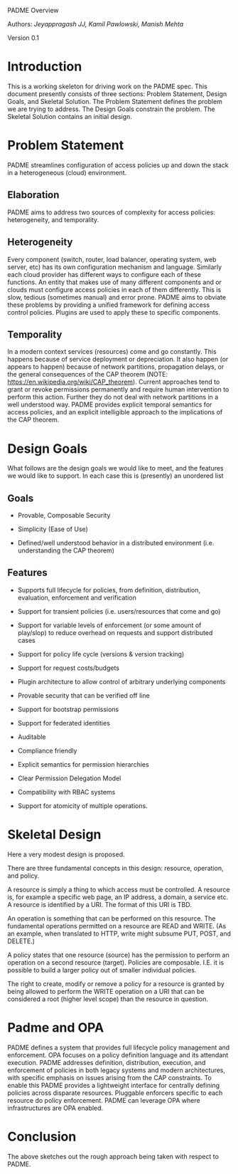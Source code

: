 PADME Overview

Authors: *Jeyappragash JJ, Kamil Pawlowski, Manish Mehta*

Version 0.1

# Introduction

This is a working skeleton for driving work on the PADME spec.  This document presently consists of three sections: Problem Statement, Design Goals, and Skeletal Solution.   The Problem Statement defines the problem we are trying to address.  The Design Goals constrain the problem.  The Skeletal Solution contains an initial design.

# Problem Statement

PADME streamlines configuration of access policies up and down the stack in a heterogeneous (cloud) environment.

## Elaboration

PADME aims to address two sources of complexity for access policies: heterogeneity, and temporality. 

## Heterogeneity

Every component (switch, router, load balancer, operating system, web server, etc) has its own configuration mechanism and language.  Similarly each cloud provider has different ways to configure each of these functions.  An entity that makes use of many different components and or clouds must configure access policies in each of them differently.  This is slow, tedious (sometimes manual) and error prone.  PADME aims to obviate these problems by providing a unified framework for defining access control policies. Plugins are used to apply these to specific components.

## Temporality

In a modern context services (resources) come and go constantly.  This happens because of service deployment or depreciation. It also happen (or appears to happen) because of network partitions, propagation delays, or the general consequences of the CAP theorem (NOTE:  https://en.wikipedia.org/wiki/CAP_theorem).  Current approaches tend to grant or revoke permissions permanently and require human intervention to perform this action.  Further they do not deal with network partitions in a well understood way.  PADME provides explicit temporal semantics for access policies, and an explicit intelligible approach to the implications of the CAP theorem. 

# Design Goals

What follows are the design goals we would like to meet, and the features we would like to support. In each case this is (presently) an unordered list

## Goals

* Provable, Composable Security

* Simplicity (Ease of Use)

* Defined/well understood behavior in a distributed environment (i.e. understanding the CAP theorem)

## Features

* Supports full lifecycle for policies, from definition, distribution, evaluation, enforcement and verification

* Support for transient policies (i.e. users/resources that come and go)

* Support for variable levels of enforcement (or some amount of play/slop) to reduce overhead on requests and support distributed cases

* Support for policy life cycle (versions & version tracking)

* Support for request costs/budgets

* Plugin architecture to allow control of arbitrary underlying components

* Provable security that can be verified off line

* Support for bootstrap permissions

* Support for federated identities

* Auditable

* Compliance friendly

* Explicit semantics for permission hierarchies 

* Clear Permission Delegation Model

* Compatibility with RBAC systems

* Support for atomicity of multiple operations.

# Skeletal Design

Here a very modest design is proposed.

There are three fundamental concepts in this design: resource, operation, and policy.   

A resource is simply a thing to which access must be controlled.  A resource is, for example a specific web page,  an IP address, a domain, a service etc.   A resource is identified by a URI.  The format of this URI is TBD.

An operation is something that can be performed on this resource.  The fundamental operations permitted on a resource are READ and WRITE.  (As an example, when translated to HTTP,  write might subsume PUT, POST, and DELETE.)

A policy states that one resource (source) has the permission to perform an operation on a second resource (target).  Policies are composable. I.E. it is possible to build a larger policy out of smaller individual policies.

The right to create, modify or remove a policy for a resource is granted by being allowed to perform the WRITE operation on a URI that can be considered a root (higher level scope) than the resource in question.

# Padme and OPA

PADME defines a system that provides full lifecycle policy management and enforcement. OPA focuses on a policy definition language and its attendant execution.  PADME addresses definition, distribution, execution, and enforcement of policies in both legacy systems and modern architectures, with specific emphasis on issues arising from the CAP constraints. To enable this PADME provides a lightweight interface for centrally defining policies across disparate resources. Pluggable enforcers specific to each resource do policy enforcement.  PADME can leverage OPA where infrastructures are OPA enabled.

# Conclusion

The above sketches out the rough approach being taken with respect to PADME.

